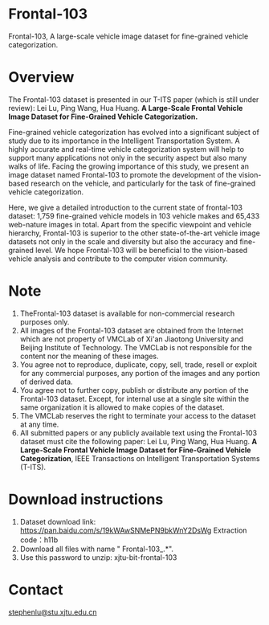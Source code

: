 # Frontal-103
Frontal-103, A large-scale vehicle image dataset for fine-grained vehicle categorization.

# Overview

The Frontal-103 dataset is presented in our T-ITS paper (which is still under review): Lei Lu, Ping Wang, Hua Huang. **A Large-Scale Frontal Vehicle Image Dataset for Fine-Grained Vehicle Categorization.**

Fine-grained vehicle categorization has evolved into a significant subject of study due to its importance in the Intelligent Transportation System. A highly accurate and real-time vehicle categorization system will help to support many applications not only in the security aspect but also many walks of life. Facing the growing importance of this study, we present an image dataset named Frontal-103 to promote the development of the vision-based research on the vehicle, and
particularly for the task of fine-grained vehicle categorization. 

Here, we give a detailed introduction to the current state of frontal-103 dataset: 1,759 fine-grained vehicle models in 103 vehicle makes and 65,433 web-nature images in total. Apart from the specific viewpoint and vehicle hierarchy, Frontal-103 is superior to the other state-of-the-art vehicle image datasets not only in
the scale and diversity but also the accuracy and fine-grained level. We hope Frontal-103 will be beneficial to the vision-based vehicle analysis and contribute to the computer vision community.

# Note
1.	TheFrontal-103 dataset is available for non-commercial research purposes only.
2.	All images of the Frontal-103 dataset are obtained from the Internet which are not property of VMCLab of Xi'an Jiaotong University and Beijing Institute of Technology. The VMCLab is not responsible for the content nor the meaning of these images.
3.	You agree not to reproduce, duplicate, copy, sell, trade, resell or exploit for any commercial purposes, any portion of the images and any portion of derived data.
4.	You agree not to further copy, publish or distribute any portion of the Frontal-103 dataset. Except, for internal use at a single site within the same organization it is allowed to make copies of the dataset.
5.	The VMCLab reserves the right to terminate your access to the dataset at any time.
6.	All submitted papers or any publicly available text using the Frontal-103 dataset must cite the following paper:
Lei Lu, Ping Wang, Hua Huang. **A Large-Scale Frontal Vehicle Image Dataset for Fine-Grained Vehicle Categorization**, IEEE Transactions on Intelligent Transportation Systems (T-ITS). 

# Download instructions

1.	Dataset download link: https://pan.baidu.com/s/19kWAwSNMePN9bkWnY2DsWg Extraction code：h11b
2.	Download all files with name " Frontal-103_.*".
3.	Use this password to unzip: xjtu-bit-frontal-103


# Contact
  stephenlu@stu.xjtu.edu.cn

